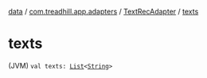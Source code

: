 [data](../../index.md) / [com.treadhill.app.adapters](../index.md) / [TextRecAdapter](index.md) / [texts](./texts.md)

# texts

(JVM) `val texts: `[`List`](https://kotlinlang.org/api/latest/jvm/stdlib/kotlin.collections/-list/index.html)`<`[`String`](https://kotlinlang.org/api/latest/jvm/stdlib/kotlin/-string/index.html)`>`